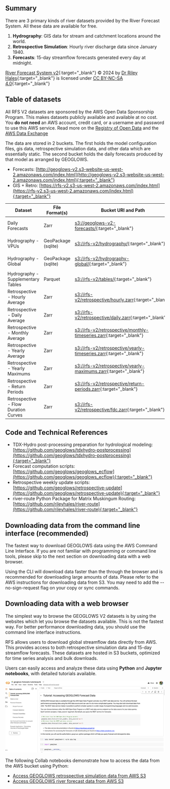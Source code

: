 ## Summary

There are 3 primary kinds of river datasets provided by the River Forecast System. All these data are available for free.

1. **Hydrography**: GIS data for stream and catchment locations around the world.
2. **Retrospective Simulation**: Hourly river discharge data since January 1940.
3. **Forecasts**: 15-day streamflow forecasts generated every day at midnight.

[River Forecast System v2](https://geoglows.org){:target="_blank"} © 2024 by [Dr Riley Hales](https://hales.app){:target="_blank"} is licensed
under [CC BY-NC-SA 4.0](https://creativecommons.org/licenses/by-nc-sa/4.0/){:target="_blank"}

## Table of datasets

All RFS V2 datasets are sponsored by the AWS Open Data Sponsorship Program. This makes datasets publicly available and available at no cost. You **do
not need** an AWS account, credit card, or a username and password to use this AWS service. Read more on
the [Registry of Open Data](https://registry.opendata.aws/geoglows-v2/) and
the [AWS Data Exchange](https://aws.amazon.com/marketplace/pp/prodview-aboaljwcz64zs)

The data are stored in 2 buckets. The first holds the model configuration files, gis data, retrospective simulation data, and other data which are
essentially static. The second bucket holds the daily forecasts produced by that model as arranged by GEOGLOWS.

- Forecasts: [http://geoglows-v2.s3-website-us-west-2.amazonaws.com/index.html](http://geoglows-v2.s3-website-us-west-2.amazonaws.com/index.html){:target="_blank"}
- GIS + Retro: [https://rfs-v2.s3-us-west-2.amazonaws.com/index.html](https://rfs-v2.s3-us-west-2.amazonaws.com/index.html){:target="_blank"}

| Dataset                              | File Format(s)      | Bucket URI and Path                                                                                                                        | AWS Region |
|--------------------------------------|---------------------|--------------------------------------------------------------------------------------------------------------------------------------------|------------|
| Daily Forecasts                      | Zarr                | [s3://geoglows-v2-forecasts/](https://geoglows-v2.s3-website-us-west-2.amazonaws.com/index.html){:target="_blank"}                         | us-west-2  |
| Hydrography - VPUs                   | GeoPackage (sqlite) | [s3://rfs-v2/hydrography/](https://rfs-v2.s3-us-west-2.amazonaws.com/index.html#hydrography/){:target="_blank"}                            | us-west-2  |
| Hydrography - Global                 | GeoPackage (sqlite) | [s3://rfs-v2/hydrography-global/](https://rfs-v2.s3-us-west-2.amazonaws.com/index.html#hydrography-global/){:target="_blank"}              | us-west-2  |
| Hydrography - Supplementary Tables   | Parquet             | [s3://rfs-v2/tables/](https://rfs-v2.s3-us-west-2.amazonaws.com/index.html#tables/){:target="_blank"}                                      | us-west-2  |
| Retrospective - Hourly Average       | Zarr                | [s3://rfs-v2/retrospective/hourly.zarr](https://rfs-v2.s3-us-west-2.amazonaws.com/index.html#retrospective/){:target="_blank"}             | us-west-2  |
| Retrospective - Daily Average        | Zarr                | [s3://rfs-v2/retrospective/daily.zarr](https://rfs-v2.s3-us-west-2.amazonaws.com/index.html#retrospective/){:target="_blank"}              | us-west-2  |
| Retrospective - Monthly Average      | Zarr                | [s3://rfs-v2/retrospective/monthly-timeseries.zarr](https://rfs-v2.s3-us-west-2.amazonaws.com/index.html#retrospective/){:target="_blank"} | us-west-2  |
| Retrospective - Yearly Average       | Zarr                | [s3://rfs-v2/retrospective/yearly-timeseries.zarr](https://rfs-v2.s3-us-west-2.amazonaws.com/index.html#retrospective/){:target="_blank"}  | us-west-2  |
| Retrospective - Yearly Maximums      | Zarr                | [s3://rfs-v2/retrospective/yearly-maximums.zarr](https://rfs-v2.s3-us-west-2.amazonaws.com/index.html#retrospective/){:target="_blank"}    | us-west-2  |
| Retrospective - Return Periods       | Zarr                | [s3://rfs-v2/retrospective/return-periods.zarr](https://rfs-v2.s3-us-west-2.amazonaws.com/index.html#retrospective/){:target="_blank"}     | us-west-2  |
| Retrospective - Flow Duration Curves | Zarr                | [s3://rfs-v2/retrospective/fdc.zarr](https://rfs-v2.s3-us-west-2.amazonaws.com/index.html#retrospective/){:target="_blank"}                | us-west-2  |

## Code and Technical References

- TDX-Hydro post-processing preparation for hydrological
  modeling: [https://github.com/geoglows/tdxhydro-postprocessing](https://github.com/geoglows/tdxhydro-postprocessing){:target="_blank"}
- Forecast computation scripts: [https://github.com/geoglows/geoglows_ecflow](https://github.com/geoglows/geoglows_ecflow){:target="_blank"}
- Retrospective weekly update scripts: [https://github.com/geoglows/retrospective-update](https://github.com/geoglows/retrospective-update){:target="_blank"}
- river-route Python Package for Matrix Muskingum Routing: [https://github.com/rileyhales/river-route](https://github.com/rileyhales/river-route){:target="_blank"}

## Downloading data from the command line interface (recommended)

The fastest way to download GEOGLOWS data using the AWS Command Line Interface. If you are not familiar with programming or command line tools, please
skip to the next section on downloading data with a web browser.

Using the CLI will download data faster than the through the browser and is recommended for downloading large amounts of data. Please refer to the AWS
instructions for downloading data from S3. You may need to add the --no-sign-request flag on your copy or sync commands.

## Downloading data with a web browser

The simplest way to browse the GEOGLOWS V2 datasets is by using the websites which let you browse the datasets available. This is not the fastest way.
For better performance downloading data, you should use the command line interface instructions.

RFS allows users to download global streamflow data directly from AWS. This provides access to both retrospective simulation data and 15-day
streamflow forecasts. These datasets are hosted in S3 buckets, optimized for time series analysis and bulk downloads.

Users can easily access and analyze these data using **Python** and **Jupyter notebooks**, with detailed tutorials available.

![Collab](../../static/images/image5.png)

The following Collab notebooks demonstrate how to access the data from the AWS bucket using Python:

- [Access GEOGLOWS retrospective simulation data from AWS S3](https://colab.research.google.com/drive/19f8n-YMqGxL_qcn3aw5yv4oYUFFlB8IK)
- [Access GEOGLOWS river forecast data from AWS S3](https://colab.research.google.com/drive/1tOuybiHK3HuxwL0MHDhGRbU65-yaolGs)
